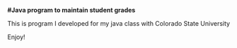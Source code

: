 **#Java program to maintain student grades**

This is program I developed for my java class with Colorado State University

Enjoy!
